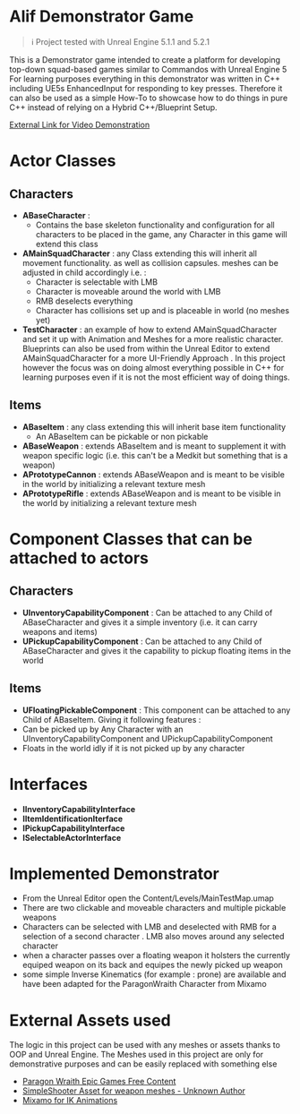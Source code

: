 # Alif Demonstrator Game

> :information_source: Project tested with Unreal Engine 5.1.1 and 5.2.1


This is a Demonstrator game intended to create a platform for developing top-down squad-based games similar to Commandos with Unreal Engine 5
For learning purposes everything in this demonstrator was written in C++ including UE5s EnhancedInput for responding to key presses. Therefore it can also be used as a simple How-To to showcase how to do things in pure C++ instead of relying on a Hybrid C++/Blueprint Setup.

[External Link for Video Demonstration](https://drive.proton.me/urls/57XFGC6BM0#kTW929cou0jk)

# Actor Classes

## Characters
* **ABaseCharacter** : 
   * Contains the base skeleton functionality and configuration for all characters to be placed in the game, any Character in this game will extend this class
* **AMainSquadCharacter** : any Class extending this will inherit all movement functionality. as well as collision capsules. meshes can be adjusted in child accordingly i.e. :
   * Character is selectable with LMB
   * Character is moveable around the world with LMB
   * RMB deselects everything
   * Character has collisions set up and is placeable in world (no meshes yet)
* **TestCharacter** : an example of how to extend AMainSquadCharacter and set it up with Animation and Meshes for a more realistic character. Blueprints can also be used from within the Unreal Editor to extend AMainSquadCharacter for a more UI-Friendly Approach . In this project however the focus was on doing almost everything possible in C++ for learning purposes even if it is not the most efficient way of doing things.

## Items
* **ABaseItem** : any class extending this will inherit base item functionality
    * An ABaseItem can be pickable or non pickable
* **ABaseWeapon** : extends ABaseItem and is meant to supplement it with weapon specific logic (i.e. this can't be a Medkit but something that is a weapon)
* **APrototypeCannon** : extends ABaseWeapon and is meant to be visible in the world by initializing a relevant texture mesh
* **APrototypeRifle** :  extends ABaseWeapon and is meant to be visible in the world by initializing a relevant texture mesh


# Component Classes that can be attached to actors

## Characters

* **UInventoryCapabilityComponent** : Can be attached to any Child of ABaseCharacter and gives it a simple inventory (i.e. it can carry weapons and items)
* **UPickupCapabilityComponent** : Can be attached to any Child of ABaseCharacter and gives it the capability to pickup floating items in the world 


## Items

* **UFloatingPickableComponent** : This component can be attached to any Child of ABaseItem. Giving it following features : 
 * Can be picked up by Any Character with an UInventoryCapabilityComponent and UPickupCapabilityComponent
 * Floats in the world idly if it is not picked up by any character


# Interfaces 

* **IInventoryCapabilityInterface**
* **IItemIdentificationIterface**
* **IPickupCapabilityInterface**
* **ISelectableActorInterface**

# Implemented Demonstrator


* From the Unreal Editor open the Content/Levels/MainTestMap.umap
* There are two clickable and moveable characters and multiple pickable weapons
 * Characters can be selected with LMB and deselected with RMB for a selection of a second character . LMB also moves around any selected character
 * when a character passes over a floating weapon it holsters the currently equiped weapon on its back and equipes the newly picked up weapon
 * some simple Inverse Kinematics (for example : prone) are available and have been adapted for the ParagonWraith Character from Mixamo


# External Assets used 

The logic in this project can be used with any meshes or assets thanks to OOP and Unreal Engine. The Meshes used in this project are only for demonstrative purposes and can be easily replaced with something else

* [Paragon Wraith Epic Games Free Content](https://www.unrealengine.com/marketplace/en-US/product/paragon-wraith)
* [SimpleShooter Asset for weapon meshes - Unknown Author](https://www.udemy.com/course/unrealcourse)
* [Mixamo for IK Animations](https://www.mixamo.com)

